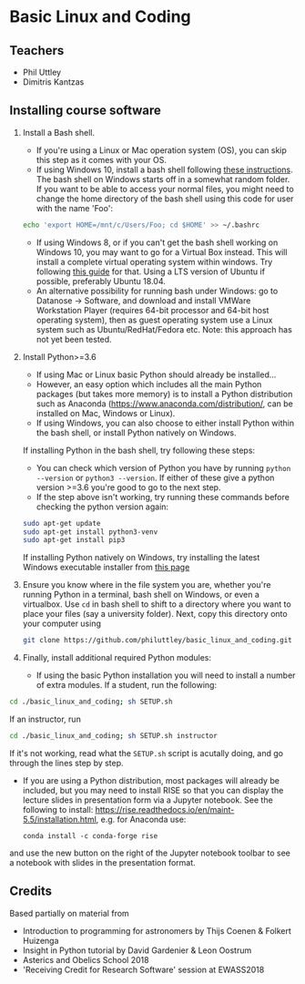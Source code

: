# Basic Linux and Coding

## Teachers
* Phil Uttley
* Dimitris Kantzas

## Installing course software
1. Install a Bash shell.
    * If you're using a Linux or Mac operation system (OS), you can skip this step as it comes with your OS.
    * If using Windows 10, install a bash shell following [these instructions](https://www.howtogeek.com/249966/how-to-install-and-use-the-linux-bash-shell-on-windows-10/). The bash shell on Windows starts off in a somewhat random folder. If you want to be able to access your normal files, you might need to change the home directory of the bash shell using this code for user with the name 'Foo':
    ```bash
    echo 'export HOME=/mnt/c/Users/Foo; cd $HOME' >> ~/.bashrc
    ```
    * If using Windows 8, or if you can't get the bash shell working on Windows 10, you may want to go for a Virtual Box instead. This will install a complete virtual operating system within windows. Try following [this guide](https://itsfoss.com/install-linux-in-virtualbox/) for that. Using a LTS version of Ubuntu if possible, preferably Ubuntu 18.04.
    * An alternative possibility for running bash under Windows: go to Datanose -> Software, and download and install VMWare Workstation Player (requires 64-bit processor and 64-bit host operating system), then as guest operating system use a Linux system such as Ubuntu/RedHat/Fedora etc. Note: this approach has not yet been tested.

2. Install Python>=3.6
    * If using Mac or Linux basic Python should already be installed...
    * However, an easy option which includes all the main Python packages (but takes more memory) is to install a Python distribution such as Anaconda (https://www.anaconda.com/distribution/, can be installed on Mac, Windows or Linux). 
    * If using Windows, you can also choose to either install Python within the bash shell, or install Python natively on Windows.

    If installing Python in the bash shell, try following these steps:
    * You can check which version of Python you have by running `python --version` or `python3 --version`. If either of these give a python version >=3.6 you're good to go to the next step.
    * If the step above isn't working, try running these commands before checking the python version again:
    ```bash
    sudo apt-get update
    sudo apt-get install python3-venv
    sudo apt-get install pip3
    ```

    If installing Python natively on Windows, try installing the latest Windows executable installer from [this page](https://www.python.org/downloads/windows/)

3. Ensure you know where in the file system you are, whether you're running Python in a terminal, bash shell on Windows, or even a virtualbox. Use `cd` in bash shell to shift to a directory where you want to place your files (say a university folder). Next, copy this directory onto your computer using
   ```bash
   git clone https://github.com/philuttley/basic_linux_and_coding.git
   ```
4. 	Finally, install additional required Python modules:
	* If using the basic Python installation you will need to install a number of extra modules. If a student, run the following:
   ```bash
   cd ./basic_linux_and_coding; sh SETUP.sh
   ```
   If an instructor, run
   ```bash
   cd ./basic_linux_and_coding; sh SETUP.sh instructor
   ```
   If it's not working, read what the `SETUP.sh` script is acutally doing, and go through the lines step by step.
   
* If you are using a Python distribution, most packages will already be included, but you may need to install RISE so that you can display the lecture slides in presentation form via a Jupyter notebook. See the following to install: https://rise.readthedocs.io/en/maint-5.5/installation.html, 
	e.g. for Anaconda use: 
	
	```conda install -c conda-forge rise```
	
and use the new button on the right of the Jupyter notebook toolbar to see a notebook with slides in the presentation format.


## Credits
Based partially on material from
* Introduction to programming for astronomers by Thijs Coenen & Folkert Huizenga
* Insight in Python tutorial by David Gardenier & Leon Oostrum
* Asterics and Obelics School 2018
* 'Receiving Credit for Research Software' session at EWASS2018
